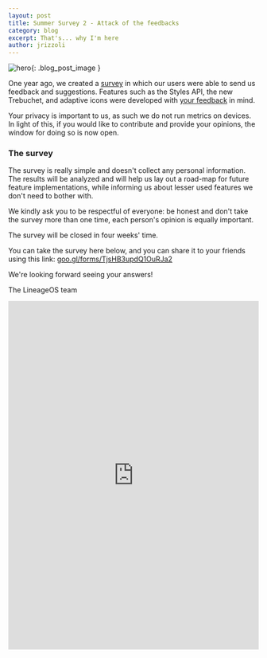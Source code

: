 ```yaml
---
layout: post
title: Summer Survey 2 - Attack of the feedbacks
category: blog
excerpt: That's... why I'm here
author: jrizzoli
---
```


![hero]({{site.baseurl}}/images/2018-08-02/hero.svg){: .blog_post_image }

One year ago, we created a [survey](https://lineageos.org/Summer-Survey/) in which
our users were able to send us feedback and suggestions. Features such as the Styles API, the new Trebuchet, and adaptive icons were developed with [your feedback](https://lineageos.org/Summer-Survey-Results/) in mind.

Your privacy is important to us, as such we do not run metrics on devices. In light of this, if you would like to contribute and provide your opinions, the window for doing so is now open.

### The survey

The survey is really simple and doesn't collect any personal information.
The results will be analyzed and will help us lay out a road-map for future feature implementations, while informing us about lesser used features we don't need to bother with.

We kindly ask you to be respectful of everyone: be honest and don't take
the survey more than one time, each person's opinion is equally important.

The survey will be closed in four weeks' time.

You can take the survey here below, and you can share it to your friends using
this link:
[goo.gl/forms/TjsHB3updQ1OuRJa2](https://goo.gl/forms/TjsHB3updQ1OuRJa2)

We're looking forward seeing your answers!

The LineageOS team

<html>
<iframe src="https://docs.google.com/forms/d/e/1FAIpQLSeqr97TWo6K7uAqci58ZYF1V6gM8D-BrfLsakpr1S352YkqSg/viewform?embedded=true" width="100%" height="700" frameborder="0" marginheight="0" marginwidth="0">
  Loading...
</iframe>
</html>
